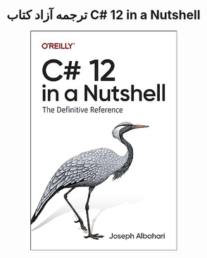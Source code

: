 <h1 align="center"> ترجمه آزاد کتاب  C# 12 
in a Nutshell</h1>

<p align="center">
  <img src="assets/image/Cover.jpg"/>
</p>

